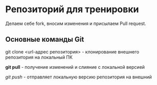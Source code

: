 # Репозиторий для тренировки

Делаем себе fork, вносим изменения и присылаем Pull request.

## Основные команды  Git

git clone <url-адрес репозитория> - клонирование внешнего репозитория на локальный ПК

**git pull** - получение изменений и слияние с локальной версией

*git push* - отправляет локальную версию репозитория на внешний 

